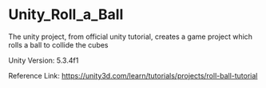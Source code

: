 # Unity_Roll_a_Ball
The unity project, from official unity tutorial, creates a game project which rolls a ball to collide the cubes

Unity Version: 5.3.4f1

Reference Link: https://unity3d.com/learn/tutorials/projects/roll-ball-tutorial
